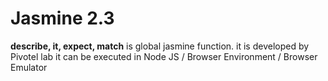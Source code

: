# Jasmine 2.3


**describe, it, expect, match** is global jasmine function.
it is developed by Pivotel lab
it can be executed in  Node JS / Browser Environment / Browser Emulator